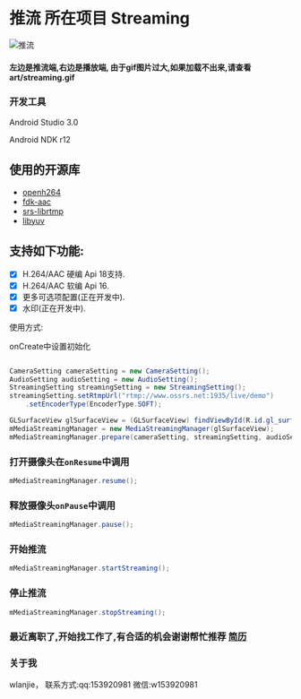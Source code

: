 # 推流 所在项目 Streaming

![推流](art/streaming.gif)

#### 左边是推流端,右边是播放端, 由于gif图片过大,如果加载不出来,请查看art/streaming.gif

### 开发工具
Android Studio 3.0

Android NDK r12

使用的开源库
------

- [openh264](https://github.com/cisco/openh264)
- [fdk-aac](https://github.com/mstorsjo/fdk-aac)
- [srs-librtmp](https://github.com/ossrs/srs)
- [libyuv](https://chromium.googlesource.com/libyuv/libyuv/)

支持如下功能:
-------

- [x] H.264/AAC 硬编 Api 18支持.
- [x] H.264/AAC 软编 Api 16.
- [x] 更多可选项配置(正在开发中).
- [x] 水印(正在开发中).

使用方式:

onCreate中设置初始化

```java

CameraSetting cameraSetting = new CameraSetting();
AudioSetting audioSetting = new AudioSetting();
StreamingSetting streamingSetting = new StreamingSetting();
streamingSetting.setRtmpUrl("rtmp://www.ossrs.net:1935/live/demo")
    .setEncoderType(EncoderType.SOFT);

GLSurfaceView glSurfaceView = (GLSurfaceView) findViewById(R.id.gl_surface_view);
mMediaStreamingManager = new MediaStreamingManager(glSurfaceView);
mMediaStreamingManager.prepare(cameraSetting, streamingSetting, audioSetting);
```

### 打开摄像头在```onResume```中调用
```java
mMediaStreamingManager.resume();
```

### 释放摄像头```onPause```中调用
```java
mMediaStreamingManager.pause();
```

### 开始推流
```java
mMediaStreamingManager.startStreaming();
```

### 停止推流
```java
mMediaStreamingManager.stopStreaming();
```


### 最近离职了,开始找工作了,有合适的机会谢谢帮忙推荐 [简历](https://github.com/wlanjie/Resume)

### 关于我

wlanjie，
联系方式:qq:153920981 微信:w153920981
